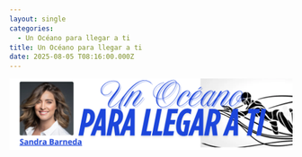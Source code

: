 ```yaml
---
layout: single
categories:
  - Un Océano para llegar a ti
title: Un Océano para llegar a ti
date: 2025-08-05 T08:16:00.000Z
---
```



![](/assets/img/banner-un-oceano-para-llegar-a-ti.png)



